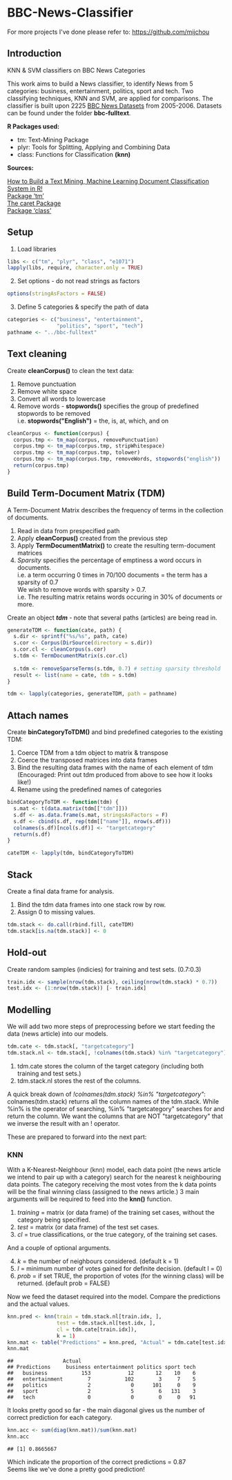 
# BBC-News-Classifier

For more projects I've done please refer to: https://github.com/mijchou

## Introduction
KNN &amp; SVM classifiers on BBC News Categories

This work aims to build a News classifier, to identify News from 5 categories: business, entertainment, politics, sport and tech. Two classifying techniques, KNN and SVM, are applied for comparisons. The classifier is built upon 2225 [BBC News Datasets](http://mlg.ucd.ie/datasets/bbc.html) from 2005-2006. Datasets can be found under the folder __bbc-fulltext__.

**R Packages used:**
* tm: Text-Mining Package 
* plyr: Tools for Splitting, Applying and Combining Data
* class: Functions for Classification **(knn)**

**Sources:<br/>**

[How to Build a Text Mining, Machine Learning Document Classification System in R!](https://www.youtube.com/watch?v=j1V2McKbkLo) <br/>
[Package ‘tm’](https://cran.r-project.org/web/packages/tm/tm.pdf) <br/>
[The caret Package](https://topepo.github.io/caret/) <br/>
[Package ‘class’](https://cran.r-project.org/web/packages/class/class.pdf) <br/>

## Setup

1. Load libraries
``` r
libs <- c("tm", "plyr", "class", "e1071")
lapply(libs, require, character.only = TRUE)
```

2. Set options - do not read strings as factors
``` r
options(stringAsFactors = FALSE)
```

3. Define 5 categories & specify the path of data
``` r
categories <- c("business", "entertainment",
                "politics", "sport", "tech")
pathname <- "../bbc-fulltext"
```

## Text cleaning

Create **cleanCorpus()** to clean the text data:

1. Remove punctuation
2. Remove white space
3. Convert all words to lowercase
4. Remove words - **stopwords()** specifies the group of predefined stopwords to be removed
<br/> i.e. **stopwords("English")** = the, is, at, which, and on

``` r
cleanCorpus <- function(corpus) {
  corpus.tmp <- tm_map(corpus, removePunctuation)
  corpus.tmp <- tm_map(corpus.tmp, stripWhitespace)
  corpus.tmp <- tm_map(corpus.tmp, tolower)
  corpus.tmp <- tm_map(corpus.tmp, removeWords, stopwords("english"))
  return(corpus.tmp)
}
```

##  Build Term-Document Matrix (TDM)

A Term-Document Matrix describes the frequency of terms in the collection of documents. <br/>

1. Read in data from prespecified path <br/>
2. Apply **cleanCorpus()** created from the previous step <br/>
3. Apply **TermDocumentMatrix()** to create the resulting term-document matrices <br/>
4. *Sparsity* specifies the percentage of emptiness a word occurs in documents. <br/>
i.e. a term occurring 0 times in 70/100 documents = the term has a sparsity of 0.7 <br/>
We wish to remove words with sparsity > 0.7. <br/>
i.e. The resulting matrix retains words occuring in 30% of documents or more.

Create an object ***tdm*** - note that several paths (articles) are being read in.

``` r
generateTDM <- function(cate, path) {
  s.dir <- sprintf("%s/%s", path, cate)
  s.cor <- Corpus(DirSource(directory = s.dir))
  s.cor.cl <- cleanCorpus(s.cor)
  s.tdm <- TermDocumentMatrix(s.cor.cl)
  
  s.tdm <- removeSparseTerms(s.tdm, 0.7) # setting sparsity threshold
  result <- list(name = cate, tdm = s.tdm)
}

tdm <- lapply(categories, generateTDM, path = pathname)
```

## Attach names

Create **binCategoryToTDM()** and bind predefined categories to the existing TDM:

1. Coerce TDM from a tdm object to matrix & transpose <br/>
2. Coerce the transposed matrices into data frames <br/>
3. Bind the resulting data frames with the name of each element of tdm <br/>
(Encouraged: Print out tdm produced from above to see how it looks like!) <br/>
4. Rename using the predefined names of categories

``` r
bindCategoryToTDM <- function(tdm) {
  s.mat <- t(data.matrix(tdm[["tdm"]]))
  s.df <- as.data.frame(s.mat, stringsAsFactors = F)
  s.df <- cbind(s.df, rep(tdm[["name"]], nrow(s.df)))
  colnames(s.df)[ncol(s.df)] <- "targetcategory"
  return(s.df)
}

cateTDM <- lapply(tdm, bindCategoryToTDM)
```

## Stack

Create a final data frame for analysis.

1. Bind the tdm data frames into one stack row by row.
2. Assign 0 to missing values.

``` r
tdm.stack <- do.call(rbind.fill, cateTDM)
tdm.stack[is.na(tdm.stack)] <- 0
```

## Hold-out

Create random samples (indicies) for training and test sets. (0.7:0.3)

``` r
train.idx <- sample(nrow(tdm.stack), ceiling(nrow(tdm.stack) * 0.7))
test.idx <- (1:nrow(tdm.stack)) [- train.idx]
```

## Modelling

We will add two more steps of preprocessing before we start feeding the data (news article) into our models.

``` r
tdm.cate <- tdm.stack[, "targetcategory"]
tdm.stack.nl <- tdm.stack[, !colnames(tdm.stack) %in% "targetcategory"]
```

1. tdm.cate stores the column of the target category (including both training and test sets.)
2. tdm.stack.nl stores the rest of the columns. <br/>

A quick break down of *!colnames(tdm.stack) %in% "targetcategory"*:
colnames(tdm.stack) returns all the column names of the tdm.stack. While %in% is the operator of searching, %in% "targetcategory" searches for and return the column. We want the columns that are NOT "targetcategory" that we inverse the result with an ! operator.

These are prepared to forward into the next part:

### KNN

With a K-Nearest-Neighbour (knn) model, each data point (the news article we intend to pair up with a category) search for the nearest k neighbouring data points. The category receiving the most votes from the k data points will be the final winning class (assigned to the news article.) 3 main arguments will be required to feed into the **knn()** function.

1. *training* = matrix (or data frame) of the training set cases, without the category being specified.
2. *test* = matrix (or data frame) of the test set cases.
3. *cl* = true classifications, or the true category, of the training set cases.

And a couple of optional arguments. <br/>

4. *k* = the number of neighbours considered. (default k = 1)
5. *l* = minimum number of votes gained for definite decision. (default l = 0)
6. *prob* = if set TRUE, the proportion of votes (for the winning class) will be returned. (default prob = FALSE)

Now we feed the dataset required into the model. Compare the predictions and the actual values.

``` r
knn.pred <- knn(train = tdm.stack.nl[train.idx, ],
                test = tdm.stack.nl[test.idx, ],
                cl = tdm.cate[train.idx]),
                k = 1)
knn.mat <- table("Predictions" = knn.pred, "Actual" = tdm.cate[test.idx])
knn.mat
```

    ##                Actual
    ## Predictions     business entertainment politics sport tech
    ##   business           153            12       12    10    6
    ##   entertainment        7           102        3     7    5
    ##   politics             2             0      101     0    9
    ##   sport                2             5        6   131    3
    ##   tech                 0             0        0     0   91


It looks pretty good so far - the main diagonal gives us the number of correct prediction for each category.

``` r
knn.acc <- sum(diag(knn.mat))/sum(knn.mat)
knn.acc
```

    ## [1] 0.8665667

Which indicate the proportion of the correct predictions = 0.87 <br/>
Seems like we've done a pretty good prediction!
